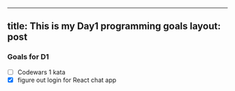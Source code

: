 
---
title: This is my Day1 programming goals
layout: post
---

### Goals for D1
- [ ] Codewars 1 kata
- [x] figure out login for React chat app
